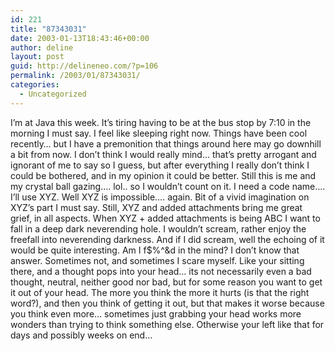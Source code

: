 ```yaml
---
id: 221
title: "87343031"
date: 2003-01-13T18:43:46+00:00
author: deline
layout: post
guid: http://delineneo.com/?p=106
permalink: /2003/01/87343031/
categories:
  - Uncategorized
---
```

I&#8217;m at Java this week. It&#8217;s tiring having to be at the bus stop by 7:10 in the morning I must say. I feel like sleeping right now. Things have been cool recently&#8230; but I have a premonition that things around here may go downhill a bit from now. I don&#8217;t think I would really mind&#8230; that&#8217;s pretty arrogant and ignorant of me to say so I guess, but after everything I really don&#8217;t think I could be bothered, and in my opinion it could be better. Still this is me and my crystal ball gazing&#8230;. lol.. so I wouldn&#8217;t count on it. I need a code name&#8230;. I&#8217;ll use XYZ. Well XYZ is impossible&#8230;. again. Bit of a vivid imagination on XYZ&#8217;s part I must say. Still, XYZ and added attachments bring me great grief, in all aspects. When XYZ + added attachments is being ABC I want to fall in a deep dark neverending hole. I wouldn&#8217;t scream, rather enjoy the freefall into neverending darkness. And if I did scream, well the echoing of it would be quite interesting. Am I f$%^&d in the mind? I don&#8217;t know that answer. Sometimes not, and sometimes I scare myself. Like your sitting there, and a thought pops into your head&#8230; its not necessarily even a bad thought, neutral, neither good nor bad, but for some reason you want to get it out of your head. The more you think the more it hurts (is that the right word?), and then you think of getting it out, but that makes it worse because you think even more&#8230; sometimes just grabbing your head works more wonders than trying to think something else. Otherwise your left like that for days and possibly weeks on end&#8230;

